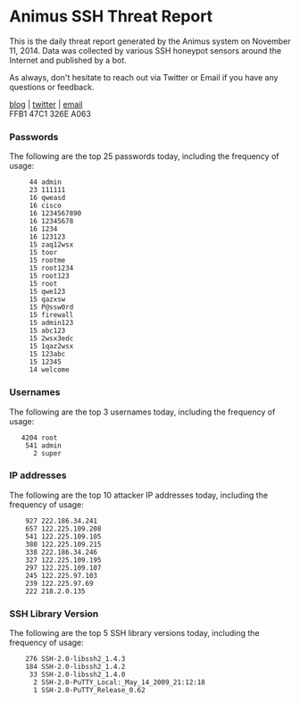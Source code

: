 # Animus SSH Threat Report

This is the daily threat report generated by the Animus system on November 11, 2014. Data was collected by various SSH honeypot sensors around the Internet and published by a bot.  

As always, don't hesitate to reach out via Twitter or Email if you have any questions or feedback.  

[blog](http://morris.guru) | [twitter](https://twitter.com/andrew___morris) | [email](mailto:andrew@morris.guru)  
FFB1 47C1 326E A063  
### Passwords
The following are the top 25 passwords today, including the frequency of usage:
```
     44 admin
     23 111111
     16 qweasd
     16 cisco
     16 1234567890
     16 12345678
     16 1234
     16 123123
     15 zaq12wsx
     15 toor
     15 rootme
     15 root1234
     15 root123
     15 root
     15 qwe123
     15 qazxsw
     15 P@ssw0rd
     15 firewall
     15 admin123
     15 abc123
     15 2wsx3edc
     15 1qaz2wsx
     15 123abc
     15 12345
     14 welcome
```

### Usernames
The following are the top 3 usernames today, including the frequency of usage:
```
   4204 root
    541 admin
      2 super
```

### IP addresses
The following are the top 10 attacker IP addresses today, including the frequency of usage:
```
    927 222.186.34.241
    657 122.225.109.208
    541 122.225.109.105
    380 122.225.109.215
    338 222.186.34.246
    327 122.225.109.195
    297 122.225.109.107
    245 122.225.97.103
    239 122.225.97.69
    222 218.2.0.135
```

### SSH Library Version
The following are the top 5 SSH library versions today, including the frequency of usage:
```
    276 SSH-2.0-libssh2_1.4.3
    184 SSH-2.0-libssh2_1.4.2
     33 SSH-2.0-libssh2_1.4.0
      2 SSH-2.0-PuTTY_Local:_May_14_2009_21:12:18
      1 SSH-2.0-PuTTY_Release_0.62
```
